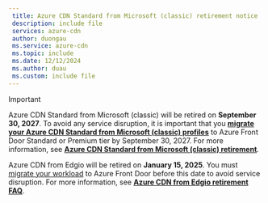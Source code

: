 ```yaml
---
 title: Azure CDN Standard from Microsoft (classic) retirement notice
 description: include file
 services: azure-cdn
 author: duongau
 ms.service: azure-cdn
 ms.topic: include
 ms.date: 12/12/2024
 ms.author: duau
 ms.custom: include file
---
```


> [!IMPORTANT]
> Azure CDN Standard from Microsoft (classic) will be retired on **September 30, 2027**. To avoid any service disruption, it is important that you [**migrate your Azure CDN Standard from Microsoft (classic) profiles**](../articles/cdn/migrate-tier.md) to Azure Front Door Standard or Premium tier by September 30, 2027. For more information, see [**Azure CDN Standard from Microsoft (classic) retirement**](https://azure.microsoft.com/updates/v2/Azure-CDN-Standard-from-Microsoft-classic-will-be-retired-on-30-September-2027).
>
> Azure CDN from Edgio will be retired on **January 15, 2025**. You must [migrate your workload](../articles/frontdoor/migrate-cdn-to-front-door.md) to Azure Front Door before this date to avoid service disruption. For more information, see [**Azure CDN from Edgio retirement FAQ**](../articles/cdn/edgio-retirement-faq.md).